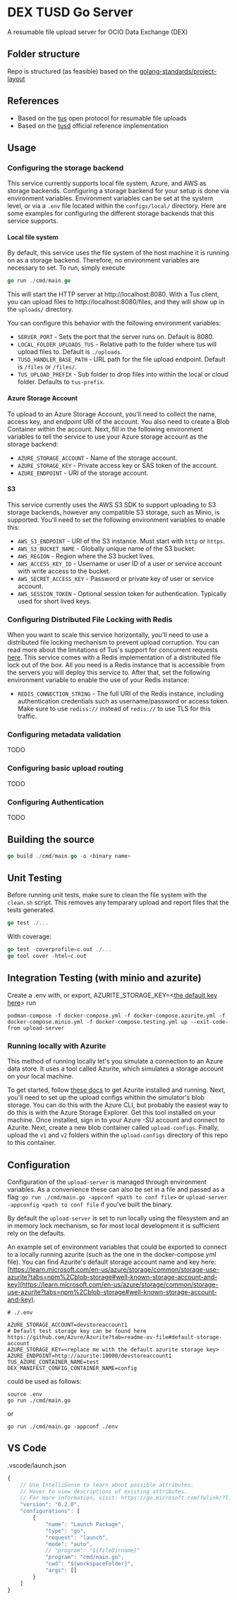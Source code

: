 # DEX TUSD Go Server
A resumable file upload server for OCIO Data Exchange (DEX)

## Folder structure
Repo is structured (as feasible) based on the [golang-standards/project-layout](https://github.com/golang-standards/project-layout)

## References
- Based on the [tus](https://tus.io/) open protocol for resumable file uploads
- Based on the [tusd](https://github.com/tus/tusd) official reference implementation

## Usage

### Configuring the storage backend
This service currently supports local file system, Azure, and AWS as storage backends.  Configuring a storage backend
for your setup is done via environment variables.  Environment variables can be set at the system level, or via a `.env` file
located within the `configs/local/` directory.  Here are some examples for configuring the different storage backends
that this service supports.

#### Local file system
By default, this service uses the file system of the host machine it is running on as a storage backend.  Therefore, no
environment variables are necessary to set.  To run, simply execute
```go
go run ./cmd/main.go
```
This will start the HTTP server at http://localhost:8080.  With a Tus client, you can upload files to http://localhost:8080/files,
and they will show up in the `uploads/` directory.

You can configure this behavior with the following environment variables:
- `SERVER_PORT` - Sets the port that the server runs on.  Default is 8080.
- `LOCAL_FOLDER_UPLOADS_TUS` - Relative path to the folder where tus will upload files to.  Default is `./uploads`.
- `TUSD_HANDLER_BASE_PATH` - URL path for the file upload endpoint.  Default is `/files` or `/files/`.
- `TUS_UPLOAD_PREFIX` - Sub folder to drop files into within the local or cloud folder.  Defaults to `tus-prefix`.

#### Azure Storage Account
To upload to an Azure Storage Account, you'll need to collect the name, access key, and endpoint URI of the account.  You
also need to create a Blob Container within the account.  Next, fill in the following environment variables to tell the
service to use your Azure storage account as the storage backend:
- `AZURE_STORAGE_ACCOUNT` - Name of the storage account.
- `AZURE_STORAGE_KEY` - Private access key or SAS token of the account.
- `AZURE_ENDPOINT` - URI of the storage account.

#### S3
This service currently uses the AWS S3 SDK to support uploading to S3 storage backends, however any compatible S3 storage,
such as Minio, is supported.  You'll need to set the following environment variables to enable this:
- `AWS_S3_ENDPOINT` - URI of the S3 instance.  Must start with `http` or `https`.
- `AWS_S3_BUCKET_NAME` - Globally unique name of the S3 bucket.
- `AWS_REGION` - Region where the S3 bucket lives.
- `AWS_ACCESS_KEY_ID` - Username or user ID of a user or service account with write access to the bucket.
- `AWS_SECRET_ACCESS_KEY` - Password or private key of user or service account.
- `AWS_SESSION_TOKEN` - Optional session token for authentication.  Typically used for short lived keys.

### Configuring Distributed File Locking with Redis
When you want to scale this service horizontally, you'll need to use a distributed file locking mechanism to prevent
upload corruption.  You can read more about the limitations of Tus's support for concurrent requests [here](https://tus.github.io/tusd/advanced-topics/locks/).
This service comes with a Redis implementation of a distributed file lock out of the box.  All you need is a Redis instance
that is accessible from the servers you will deploy this service to.  After that, set the following environment variable
to enable the use of your Redis instance:
- `REDIS_CONNECTION_STRING` - The full URI of the Redis instance, including authentication credentials such as username/password or access token.  Make sure to use `rediss://` instead of `redis://` to use TLS for this traffic.

### Configuring metadata validation
TODO

### Configuring basic upload routing
TODO

### Configuring Authentication
TODO


## Building the source
```go
go build ./cmd/main.go -o <binary name>
```

## Unit Testing
Before running unit tests, make sure to clean the file system with the `clean.sh` script.  This removes any temparary upload and report files that the tests generated.

```go
go test ./...
```

With coverage:
```go
go test -coverprofile=c.out ./...
go tool cover -html=c.out
```

## Integration Testing (with minio and azurite)
Create a .env with, or export, AZURITE_STORAGE_KEY=\<[the default key here](https://github.com/Azure/Azurite?tab=readme-ov-file#default-storage-account)\>
run
```
podman-compose -f docker-compose.yml -f docker-compose.azurite.yml -f docker-compose.minio.yml -f docker-compose.testing.yml up --exit-code-from upload-server
```

### Running locally with Azurite

This method of running locally let's you simulate a connection to an Azure data store.  It uses a tool called Azurite, which simulates a storage account on your local machine.

To get started, follow [these docs](https://learn.microsoft.com/en-us/azure/storage/common/storage-use-azurite?tabs=npm%2Cblob-storage) to get Azurite installed and running.  Next, you'll need to set up the upload configs whithin the simulator's blob storage.  You can do this with the Azure CLI, but probably the easiest way to do this is with the Azure Storage Explorer.  Get this tool installed on your machine.  Once installed, sign in to your Azure -SU account and connect to Azurite.  Next, create a new blob container called `upload-configs`.  Finally, upload the `v1` and `v2` folders within the `upload-configs` directory of this repo to this container.

## Configuration

Configuration of the `upload-server` is managed through environment variables. As a convenience these can also be set in a file
and passed as a flag :`go run ./cmd/main.go -appconf <path to conf file>` or `upload-server -appconfig <path to conf file` if you've built the binary.

By default the `upload-server` is set to run locally using the filesystem and an in memory lock mechanism, so for most local development it is sufficient rely on the defaults.

An example set of environment variables that could be exported to connect to a locally running azurite (such as the one in the docker-compose.yml file).  You can find Azurite's default storage account name and key here: [https://learn.microsoft.com/en-us/azure/storage/common/storage-use-azurite?tabs=npm%2Cblob-storage#well-known-storage-account-and-key](https://learn.microsoft.com/en-us/azure/storage/common/storage-use-azurite?tabs=npm%2Cblob-storage#well-known-storage-account-and-key).

```
# ./.env

AZURE_STORAGE_ACCOUNT=devstoreaccount1
# Default test storage key can be found here https://github.com/Azure/Azurite?tab=readme-ov-file#default-storage-account
AZURE_STORAGE_KEY=<replace me with the default azurite storage key>
AZURE_ENDPOINT=http://azurite:10000/devstoreaccount1
TUS_AZURE_CONTAINER_NAME=test
DEX_MANIFEST_CONFIG_CONTAINER_NAME=config
```

could be used as follows:
```
source .env
go run ./cmd/main.go
```

or
```
go run ./cmd/main.go -appconf ./env
```

## VS Code
.vscode/launch.json
```js
{
    // Use IntelliSense to learn about possible attributes.
    // Hover to view descriptions of existing attributes.
    // For more information, visit: https://go.microsoft.com/fwlink/?linkid=830387
    "version": "0.2.0",
    "configurations": [
        {
            "name": "Launch Package",
            "type": "go",
            "request": "launch",
            "mode": "auto",
            // "program": "${fileDirname}"
            "program": "cmd/main.go",
            "cwd": "${workspaceFolder}",
            "args": []
        }
    ]
}
```
